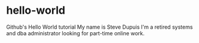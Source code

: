 # hello-world
Github's Hello World tutorial
My name is Steve Dupuis
I'm a retired systems and dba administrator
looking for part-time online work.
